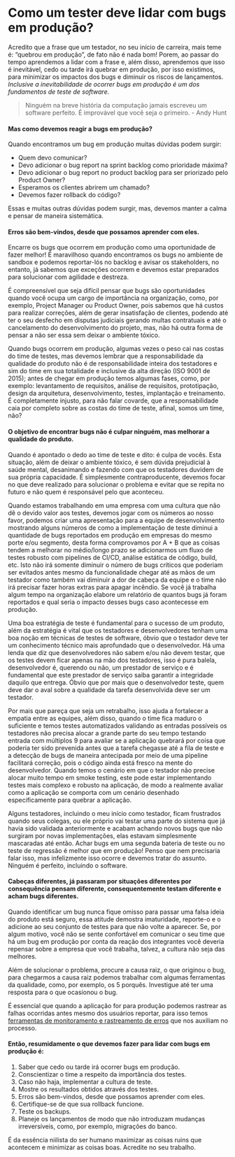 # Como um tester deve lidar com bugs em produção?

Acredito que a frase que um testador, no seu início de carreira, mais teme é: “quebrou em produção”, de fato não é nada bom! Porem, ao passar do tempo aprendemos a lidar com a frase e, além disso, aprendemos que isso é inevitável, cedo ou tarde irá quebrar em produção, por isso existimos, para minimizar os impactos dos bugs e diminuir os riscos de lançamentos. *Inclusive a inevitabilidade de ocorrer bugs em produção é um dos fundamentos de teste de software.*

> Ninguém na breve história da computação jamais escreveu um software perfeito. É improvável que você seja o primeiro. - Andy Hunt

#### Mas como devemos reagir a bugs em produção?

Quando encontramos um bug em produção muitas dúvidas podem surgir:

* Quem devo comunicar?
* Devo adicionar o bug report na sprint backlog como prioridade máxima?
* Devo adicionar o bug report no product backlog para ser priorizado pelo Product Owner?
* Esperamos os clientes abrirem um chamado?
* Devemos fazer rollback do código?

Essas e muitas outras dúvidas podem surgir, mas, devemos manter a calma e pensar de maneira sistemática.

#### Erros são bem-vindos, desde que possamos aprender com eles.

Encarre os bugs que ocorrem em produção como uma oportunidade de fazer melhor! É maravilhoso quando encontramos os bugs no ambiente de sandbox e podemos reportar-lós no backlog e avisar os stakeholders, no entanto, já sabemos que exceções ocorrem e devemos estar preparados para solucionar com agilidade e destreza.

É compreensível que seja difícil pensar que bugs são oportunidades quando você ocupa um cargo de importância na organização, como, por exemplo, Project Manager ou Product Owner, pois sabemos que há custos para realizar correções, além de gerar insatisfação de clientes, podendo até ter o seu desfecho em disputas judiciais gerando multas contratuais e até o cancelamento do desenvolvimento do projeto, mas, não há outra forma de pensar a não ser essa sem deixar o ambiente tóxico.

Quando bugs ocorrem em produção, algumas vezes o peso cai nas costas do time de testes, mas devemos lembrar que a responsabilidade da qualidade do produto não é de responsabilidade inteira dos testadores e sim do time em sua totalidade e inclusive da alta direção (ISO 9001 de 2015); antes de chegar em produção temos algumas fases, como, por exemplo: levantamento de requisitos, análise de requisitos, prototipação, design da arquitetura, desenvolvimento, testes, implantação e treinamento. É completamente injusto, para não falar covarde, que a responsabilidade caia por completo sobre as costas do time de teste, afinal, somos um time, não? 

#### O objetivo de encontrar bugs não é culpar ninguém, mas melhorar a qualidade do produto.

Quando é apontado o dedo ao time de teste e dito: é culpa de vocês. Esta situação, além de deixar o ambiente tóxico, é sem dúvida prejudicial à saúde mental, desanimando e fazendo com que os testadores duvidem de sua própria capacidade. É simplesmente contraproducente, devemos focar no que deve realizado para solucionar o problema e evitar que se repita no futuro e não quem é responsável pelo que aconteceu.

Quando estamos trabalhando em uma empresa com uma cultura que não dê o devido valor aos testes, devemos jogar com os números ao nosso favor, podemos criar uma apresentação para a equipe de desenvolvimento mostrando alguns números de como a implementação de teste diminui a quantidade de bugs reportados em produção em empresas do mesmo porte e/ou segmento, desta forma comprovamos por A + B que as coisas tendem a melhorar no médio/longo prazo se adicionarmos um fluxo de testes robusto com pipelines de CI/CD, análise estática de código, build, etc. Isto não irá somente diminuir o número de bugs críticos que poderiam ser evitados antes mesmo da funcionalidade chegar até as mãos de um testador como também vai diminuir a dor de cabeça da equipe e o time não irá precisar fazer horas extras para apagar incêndio. Se você já trabalha algum tempo na organização elabore um relatório de quantos bugs já foram reportados e qual seria o impacto desses bugs caso acontecesse em produção.

Uma boa estratégia de teste é fundamental para o sucesso de um produto, além da estratégia é vital que os testadores e desenvolvedores tenham uma boa noção em técnicas de testes de software, óbvio que o testador deve ter um conhecimento técnico mais aprofundado que o desenvolvedor. Há uma lenda que diz que desenvolvedores não sabem e/ou não devem testar, que os testes devem ficar apenas na mão dos testadores, isso é pura balela, desenvolvedor é, querendo ou não, um prestador de serviço e é fundamental que este prestador de serviço saiba garantir a integridade daquilo que entrega. Óbvio que por mais que o desenvolvedor teste, quem deve dar o aval sobre a qualidade da tarefa desenvolvida deve ser um testador.

Por mais que pareça que seja um retrabalho, isso ajuda a fortalecer a empatia entre as equipes, além disso, quando o time fica maduro o suficiente e temos testes automatizados validando as entradas possíveis os testadores não precisa alocar a grande parte do seu tempo testando entrada com múltiplos 9 para avaliar se a aplicação quebrará por coisa que poderia ter sido prevenida antes que a tarefa chegasse até a fila de teste e a detecção de bugs de maneira antecipada por meio de uma pipeline facilitará correção, pois o código ainda está fresco na mente do desenvolvedor. Quando temos o cenário em que o testador não precise alocar muito tempo em smoke testing, este pode estar implementando testes mais complexo e robusto na aplicação, de modo a realmente avaliar como a aplicação se comporta com um cenário desenhado especificamente para quebrar a aplicação.

Alguns testadores, incluindo o meu início como testador, ficam frustrados quando seus colegas, ou ele próprio vai testar uma parte do sistema que já havia sido validada anteriormente e acabam achando novos bugs que não surgiram por novas implementações, elas estavam simplesmente mascaradas até então. Achar bugs em uma segunda bateria de teste ou no teste de regressão é melhor que em produção! Penso que nem precisaria falar isso, mas infelizmente isso ocorre e devemos tratar do assunto. Ninguém é perfeito, incluindo o software. 

#### Cabeças diferentes, já passaram por situações diferentes por consequência pensam diferente, consequentemente testam diferente e acham bugs diferentes.

Quando identificar um bug nunca fique omisso para passar uma falsa ideia do produto está seguro, essa atitude demostra imaturidade, reporte-o e o adicione ao seu conjunto de testes para que não volte a aparecer. Se, por algum motivo, você não se sente confortável em comunicar o seu time que há um bug em produção por conta da reação dos integrantes você deveria repensar sobre a empresa que você trabalha, talvez, a cultura não seja das melhores.

Além de solucionar o problema, procure a causa raiz, o que originou o bug, para chegarmos a causa raiz podemos trabalhar com algumas ferramentas da qualidade, como, por exemplo, os 5 porquês. Investigue até ter uma resposta para o que ocasionou o bug.

É essencial que quando a aplicação for para produção podemos rastrear as falhas ocorridas antes mesmo dos usuários reportar, para isso temos [ferramentas de monitoramento e rastreamento de erros](https://flatlogic.com/blog/10-best-error-monitoring-and-error-tracking-tools/) que nos auxiliam no processo.

#### Então, resumidamente o que devemos fazer para lidar com bugs em produção é:
1. Saber que cedo ou tarde irá ocorrer bugs em produção.
2. Conscientizar o time a respeito da importância dos testes.
3. Caso não haja, implementar a cultura de teste.
4. Mostre os resultados obtidos através dos testes.
5. Erros são bem-vindos, desde que possamos aprender com eles.
6. Certifique-se de que sua rollback funcione.
7. Teste os backups.
8. Planeje os lançamentos de modo que não introduzam mudanças irreversíveis, como, por exemplo, migrações do banco.

É da essência niilista do ser humano maximizar as coisas ruins que acontecem e minimizar as coisas boas. Acredite no seu trabalho.
